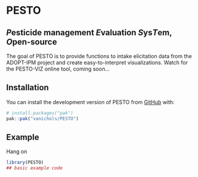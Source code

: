 
<!-- README.md is generated from README.Rmd. Please edit that file -->

# PESTO

## *P*esticide management *E*valuation *S*ys*T*em, *O*pen-source

<!-- badges: start -->
<!-- badges: end -->

The goal of PESTO is to provide functions to intake elicitation data
from the ADOPT-IPM project and create easy-to-interpret visualizations.
Watch for the PESTO-VIZ online tool, coming soon…

## Installation

You can install the development version of PESTO from
[GitHub](https://github.com/) with:

``` r
# install.packages("pak")
pak::pak("vanichols/PESTO")
```

## Example

Hang on

``` r
library(PESTO)
## basic example code
```
